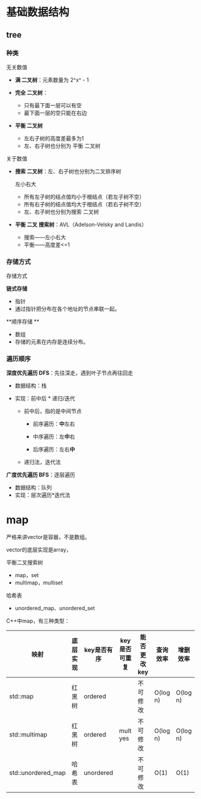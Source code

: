 # 基础数据结构

## tree

### 种类

无关数值

- **满 二叉树**：元素数量为 2^x^ - 1

- **完全 二叉树**：
  - 只有最下面一层可以有空
  - 最下面一层的空只能在右边
- **平衡 二叉树**
  - 左右子树的高度差最多为1
  - 左、右子树也分别为 平衡 二叉树

关于数值

- **搜索 二叉树**：左、右⼦树也分别为⼆叉排序树

  左小右大

  - 所有左子树的结点值均小于根结点（若左子树不空）
  - 所有右子树的结点值均大于根结点（若右子树不空）
  - 左、右子树也分别为搜索 二叉树

- **平衡 二叉 搜索树**：AVL（Adelson-Velsky and Landis）

  - 搜索——左小右大
  - 平衡——高度差<=1



### 存储方式

存储方式

**链式存储**

- 指针
- 通过指针把分布在各个地址的节点串联⼀起。

**顺序存储 **

- 数组
- 存储的元素在内存是连续分布。



### 遍历顺序

**深度优先遍历 DFS**：先往深走，遇到叶子节点再往回走

- 数据结构：栈

- 实现：前中后 * 递归/迭代

  - 前中后，指的是中间节点

    - 前序遍历：**中**左右

    - 中序遍历：左**中**右

    - 后序遍历：左右**中**

  - 递归法，迭代法

**广度优先遍历 BFS**：逐层遍历

- 数据结构：队列
- 实现：层次遍历*迭代法









# map

严格来讲vector是容器，不是数组。

vector的底层实现是array，



平衡⼆叉搜索树

- map，set
- multimap，multiset

哈希表

- unordered_map、unordered_set



C++中map，有三种类型：

| 映射               | 底层实现 | key是否有序 | key是否可重复 | 能否更改key | 查询效率 | 增删效率 |
| ------------------ | -------- | ----------- | ------------- | ----------- | -------- | -------- |
| std::map           | 红黑树   | ordered     |               | 不可修改    | O(log n) | O(log n) |
| std::multimap      | 红黑树   | ordered     | mult yes      | 不可修改    | O(log n) | O(log n) |
| std::unordered_map | 哈希表   | unordered   |               | 不可修改    | O(1)     | O(1)     |

